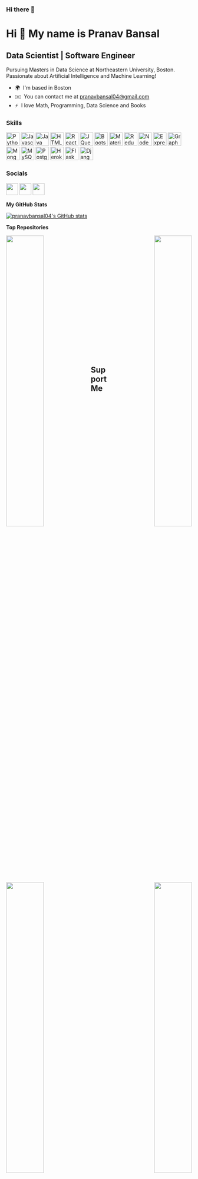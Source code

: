 ### Hi there 👋

<!--
**PranavBansal04/PranavBansal04** is a ✨ _special_ ✨ repository because its `README.md` (this file) appears on your GitHub profile.

Here are some ideas to get you started:

- 🔭 I’m currently working on ...
- 🌱 I’m currently learning ...
- 👯 I’m looking to collaborate on ...
- 🤔 I’m looking for help with ...
- 💬 Ask me about ...
- 📫 How to reach me: ...
- 😄 Pronouns: ...
- ⚡ Fun fact: ...
-->

Hi 👋 My name is Pranav Bansal
==============================

Data Scientist | Software Engineer
----------------------------------

Pursuing Masters in Data Science at Northeastern University, Boston. Passionate about Artificial Intelligence and Machine Learning!

*   🌍  I'm based in Boston
*   ✉️  You can contact me at [pranavbansal04@gmail.com](mailto:pranavbansal04@gmail.com)
*   ⚡  I love Math, Programming, Data Science and Books

### Skills

<p align="left">
    <a href="https://www.python.org/" target="_blank" rel="noreferrer"><img src="https://raw.githubusercontent.com/danielcranney/readme-generator/main/public/icons/skills/python-colored.svg" width="36" height="36" alt="Python" /></a>
    <a href="https://developer.mozilla.org/en-US/docs/Web/JavaScript" target="_blank" rel="noreferrer"><img src="https://raw.githubusercontent.com/danielcranney/readme-generator/main/public/icons/skills/javascript-colored.svg" width="36" height="36" alt="Javascript" /></a>
    <a href="https://www.oracle.com/java/" target="_blank" rel="noreferrer"><img src="https://raw.githubusercontent.com/danielcranney/readme-generator/main/public/icons/skills/java-colored.svg" width="36" height="36" alt="Java" /></a>
    <a href="https://developer.mozilla.org/en-US/docs/Glossary/HTML5" target="_blank" rel="noreferrer"><img src="https://raw.githubusercontent.com/danielcranney/readme-generator/main/public/icons/skills/html5-colored.svg" width="36" height="36" alt="HTML5" /></a>
    <a href="https://reactjs.org/" target="_blank" rel="noreferrer"><img src="https://raw.githubusercontent.com/danielcranney/readme-generator/main/public/icons/skills/react-colored.svg" width="36" height="36" alt="React" /></a>
    <a href="https://jquery.com/" target="_blank" rel="noreferrer"><img src="https://raw.githubusercontent.com/danielcranney/readme-generator/main/public/icons/skills/jquery-colored.svg" width="36" height="36" alt="JQuery" /></a>
    <a href="https://getbootstrap.com/" target="_blank" rel="noreferrer"><img src="https://raw.githubusercontent.com/danielcranney/readme-generator/main/public/icons/skills/bootstrap-colored.svg" width="36" height="36" alt="Bootstrap" /></a>
    <a href="https://mui.com/" target="_blank" rel="noreferrer"><img src="https://raw.githubusercontent.com/danielcranney/readme-generator/main/public/icons/skills/materialui-colored.svg" width="36" height="36" alt="Material UI" /></a>
    <a href="https://redux.js.org/" target="_blank" rel="noreferrer"><img src="https://raw.githubusercontent.com/danielcranney/readme-generator/main/public/icons/skills/redux-colored.svg" width="36" height="36" alt="Redux" /></a>
    <a href="https://nodejs.org/en/" target="_blank" rel="noreferrer"><img src="https://raw.githubusercontent.com/danielcranney/readme-generator/main/public/icons/skills/nodejs-colored.svg" width="36" height="36" alt="NodeJS" /></a>
    <a href="https://expressjs.com/" target="_blank" rel="noreferrer"><img src="https://raw.githubusercontent.com/danielcranney/readme-generator/main/public/icons/skills/express-colored-dark.svg" width="36" height="36" alt="Express" /></a>
    <a href="https://graphql.org/" target="_blank" rel="noreferrer"><img src="https://raw.githubusercontent.com/danielcranney/readme-generator/main/public/icons/skills/graphql-colored.svg" width="36" height="36" alt="GraphQL" /></a>
    <a href="https://www.mongodb.com/" target="_blank" rel="noreferrer"><img src="https://raw.githubusercontent.com/danielcranney/readme-generator/main/public/icons/skills/mongodb-colored.svg" width="36" height="36" alt="MongoDB" /></a>
    <a href="https://www.mysql.com/" target="_blank" rel="noreferrer"><img src="https://raw.githubusercontent.com/danielcranney/readme-generator/main/public/icons/skills/mysql-colored.svg" width="36" height="36" alt="MySQL" /></a>
    <a href="https://www.postgresql.org/" target="_blank" rel="noreferrer"><img src="https://raw.githubusercontent.com/danielcranney/readme-generator/main/public/icons/skills/postgresql-colored.svg" width="36" height="36" alt="PostgreSQL" /></a>
    <a href="https://www.heroku.com/" target="_blank" rel="noreferrer"><img src="https://raw.githubusercontent.com/danielcranney/readme-generator/main/public/icons/skills/heroku-colored.svg" width="36" height="36" alt="Heroku" /></a>
    <a href="https://flask.palletsprojects.com/en/2.0.x/" target="_blank" rel="noreferrer"><img src="https://raw.githubusercontent.com/danielcranney/readme-generator/main/public/icons/skills/flask-colored-dark.svg" width="36" height="36" alt="Flask" /></a>
    <a href="https://www.djangoproject.com/" target="_blank" rel="noreferrer"><img src="https://raw.githubusercontent.com/danielcranney/readme-generator/main/public/icons/skills/django-colored-dark.svg" width="36" height="36" alt="Django" /></a>

</p>
                    
### Socials

<p align="left">
    <a href="https://www.github.com/pranavbansal04" target="_blank" rel="noreferrer"><img src="https://raw.githubusercontent.com/danielcranney/readme-generator/main/public/icons/socials/github-dark.svg" width="32" height="32" /></a>
    <a href="http://www.instagram.com/pranbansal" target="_blank" rel="noreferrer"><img src="https://raw.githubusercontent.com/danielcranney/readme-generator/main/public/icons/socials/instagram.svg" width="32" height="32" /></a>
    <a href="https://www.linkedin.com/in/bansal-pranav" target="_blank" rel="noreferrer"><img src="https://raw.githubusercontent.com/danielcranney/readme-generator/main/public/icons/socials/linkedin.svg" width="32" height="32" /></a>
</p>
  
<!-- ### Badges -->

<b>My GitHub Stats</b>

<a href="http://www.github.com/pranavbansal04"><img src="https://github-readme-stats.vercel.app/api?username=pranavbansal04&show_icons=true&hide=issues,&count_private=true&title_color=6366f1&text_color=ffffff&icon_color=ef4444&bg_color=000000&hide_border=true&show_icons=true" alt="pranavbansal04's GitHub stats" /></a>

<b>Top Repositories</b>

<div width="100%" align="center">

  <a href="https://github.com/pranavbansal04/AI-FInal-Project" align="left"><img align="left" width="45%" src="https://github-readme-stats.vercel.app/api/pin/?username=pranavbansal04&repo=AI-FInal-Project&title_color=6366f1&text_color=ffffff&icon_color=ef4444&bg_color=000000&hide_border=true&locale=en" /></a>
  <a href="https://github.com/pranavbansal04/UK-Charities-Network-Analysis" align="right"><img align="right" width="45%" src="https://github-readme-stats.vercel.app/api/pin/?username=pranavbansal04&repo=UK-Charities-Network-Analysis&title_color=6366f1&text_color=ffffff&icon_color=ef4444&bg_color=000000&hide_border=true&locale=en" /></a>
</div>
<br />
<br />
<br />
<br />
<br />
<br />
<br />
<br />

<div width="100%" align="Center">
  <a href="https://github.com/pranavbansal04/Identifying-Potential-Customers" align="left"><img align="left" width="45%" src="https://github-readme-stats.vercel.app/api/pin/?username=pranavbansal04&repo=Identifying-Potential-Customers&title_color=6366f1&text_color=ffffff&icon_color=ef4444&bg_color=000000&hide_border=true&locale=en" /></a>
  <a href="https://github.com/pranavbansal04/Indian-Sign-Language-Recognition" align="right"><img align="right" width="45%" src="https://github-readme-stats.vercel.app/api/pin/?username=pranavbansal04&repo=Indian-Sign-Language-Recognition&title_color=6366f1&text_color=ffffff&icon_color=ef4444&bg_color=000000&hide_border=true&locale=en" /></a>
</div>

<br />
<br />
<br />
<br />
<br />
<br />
<br />
<br />
<br />
<br />
<br />



<div width="100%" align="left" color="white">
  <h2 align-"left">Support Me<h2>
</div>


<a href="https://www.buymeacoffee.com/pranavbansal"><img src="https://cdn.buymeacoffee.com/buttons/v2/default-yellow.png" width="200" /></a>

